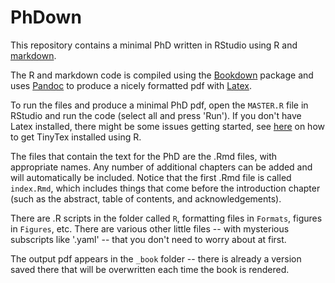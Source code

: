 # PhDown

This repository contains a minimal PhD written in RStudio using R and [markdown](https://www.markdownguide.org). 

The R and markdown code is compiled using the [Bookdown](https://bookdown.org) package and uses [Pandoc](https://pandoc.org) to produce a nicely formatted pdf with [Latex](https://www.latex-project.org). 

To run the files and produce a minimal PhD pdf, open the `MASTER.R` file in RStudio and run the code (select all and press 'Run'). If you don't have Latex installed, there might be some issues getting started, see [here](https://yihui.org/tinytex/) on how to get TinyTex installed using R.

The files that contain the text for the PhD are the .Rmd files, with appropriate names. Any number of additional chapters can be added and will automatically be included. Notice that the first .Rmd file is called `index.Rmd`, which includes things that come before the introduction chapter (such as the abstract, table of contents, and acknowledgements). 

There are .R scripts in the folder called `R`, formatting files in `Formats`, figures in `Figures`, etc. There are various other little files -- with mysterious subscripts like '.yaml' -- that you don't need to worry about at first. 

The output pdf appears in the `_book` folder -- there is already a version saved there that will be overwritten each time the book is rendered. 